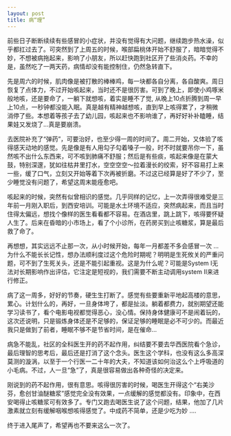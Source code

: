 ```yaml
---
layout: post
title: 病“理”
---
```


前些日子断断续续有些感冒的小症状，并没有觉得有大问题，继续跑步热水澡，似乎都扛过去了。可突然到了上周五的时候，喉部扁桃体开始不舒服了，暗暗觉得不妙，不想被病拖起来，影响了小朋友，所以赶快跑到社区开了些消炎药。不幸的是，虽然吃了一两天药，病情却没有能控制住，仍然急转直下。

先是周六的时候，肌肉像是被打散的棒棒鸡，每一块都各自分离，各自酸爽。周日恢复了点体力，不过开始咳起来，当时还不是很厉害。可到了晚上，即使小鸡啄米般地咳，还是要命了，一躺下就想咳，着实是睡不了觉, 从晚上10点折腾到周一早上10点，一秒钟都没能入眠。真是越有精神越想咳，直到早上咳得累了，才稍微消停了些。本想着等孩子去了幼儿园，咳起来也不影响谁了，再好好补补瞌睡，结果娃又发烧了...真是要崩溃。

去医院补充了“弹药”，可要治好，也至少得一周的时间了。周二开始，又体验了咳得感天动地的感觉。先是像是有人用勾子勾着嗓子一般，时不时就要吊你一下，虽然咳不出什么东西来，可不咳到肺痛不舒服；然后是有些痰，咳起来像是在蒙大鼓，特别深邃，犹如往枯井里打水，空空空空～拉着漫长的绞索，好不容易打上来一些，缓了口气，立刻又开始等着下次再被折磨。不过这已经算是好了不少了，至少睡觉没有问题了，希望这周末能痊愈吧。

咳起来的时候，突然有似曾相识的感觉。几乎同样的记忆，上一次弄得很难受是三年前一月刚入职后，到西安培训。可能是水土环境不适应，突然病起来，而且当时住得太偏远，想找个像样的医生看看都不容易。在酒店里，跳上跳下，咳得要怀疑人生了。后来在昏暗的小市场上，看了个小诊所，在药房买到止咳糖浆，算是最后救了命了。

再想想，其实远远不止那一次，从小时候开始，每年一月都差不多会感冒一次 ... 为什么不能长长记性，想办法顺利度过这个危险时期呢？明明是生死攸关的严重问题，可不到了生死关头，还是不能引起重视。这是为什么呢？可能是System I无法对长期影响作出评估，它注定是短视的，我们需要不断主动调用system II来进行修正。

病了这一周多，好好的节奏，硬生生打断了。感觉有些要重新平地起高楼的意思，累心。计划什么的，再好，一旦身体垮了，都是扯淡。躺着都费力，就别期望还能学习读书了，看个电影电视都觉得恶心，没心情。保持身体健康可不是闹着玩的，这次还说明，只是锻炼身体还是不足够的，保证足够的睡眠是必不可少的。而最近我只是做到了前者，睡眠不够不是节省时间，是在催命...

病急不能乱，社区的全科医生开的药不起作用，纠结要不要去华西医院看个急诊，最后理智的思考后，最后还是打消了这个念头。医生这个学科，也没有这么多高深莫测的漩涡，以至于一个行医一二十年的大夫，不知道该如何治这么个上呼吸道的小毛病。不过，人一旦“急”了，真是很容易做出各种奇怪的决定来。

刚说到的药不起作用，很有意思。咳得很厉害的时候，喝医生开得这个“右美沙芬，愈创甘油醚糖浆”感觉完全没有效果，一点缓解的感觉都没有。印象中，在西安喝得止咳糖浆可有效多了。专门又跑去喝医生说了这个问题，结果，他加了几片激素就立刻有缓解咽喉想咳得感觉了。中成药不简单，还是少吃为妙 ....

终于进入尾声了，希望再也不要来这么一次了。

